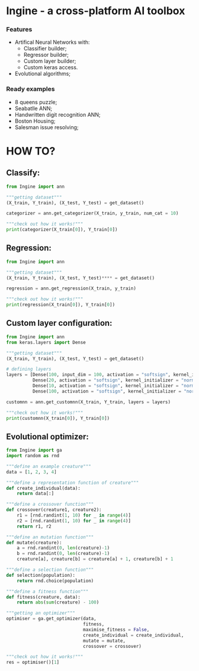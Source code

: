 # Ingine - a cross-platform AI toolbox

### Features

- Artifical Neural Networks with:
   - Classifier builder;
   - Regressor  builder;
   - Custom layer builder;
   - Custom keras access.
- Evolutional algorithms;

### Ready examples

- 8 queens puzzle;
- Seabatlle ANN;
- Handwritten digit recognition ANN;
- Boston Housing;
- Salesman issue resolving;

# HOW TO?

## Classify:
```python
from Ingine import ann

"""getting dataset"""
(X_train, Y_train), (X_test, Y_test) = get_dataset()

categorizer = ann.get_categorizer(X_train, y_train, num_cat = 10)

"""check out how it works!"""
print(categorizer(X_train[0]), Y_train[0])
```

## Regression:
```python
from Ingine import ann

"""getting dataset"""
(X_train, Y_train), (X_test, Y_test)**** = get_dataset()

regression = ann.get_regression(X_train, y_train)

"""check out how it works!"""
print(regression(X_train[0]), Y_train[0])
```

## Custom layer configuration:
```python
from Ingine import ann
from keras.layers import Dense

"""getting dataset"""
(X_train, Y_train), (X_test, Y_test) = get_dataset()

# defining layers
layers = [Dense(100, input_dim = 100, activation = "softsign", kernel_initializer = "normal"),
          Dense(20, activation = "softsign", kernel_initializer = "normal"),
          Dense(10, activation = "softsign", kernel_initializer = "normal"),
          Dense(100, activation = "softsign", kernel_initializer = "normal")]

customnn = ann.get_customnn(X_train, Y_train, layers = layers)

"""check out how it works!"""
print(customnn(X_train[0]), Y_train[0])
```

## Evolutional optimizer:
```python
from Ingine import ga
import random as rnd

"""define an example creature"""
data = [1, 2, 3, 4]

"""define a representation function of creature"""
def create_individual(data):
    return data[:]

"""define a crossover function"""
def crossover(creature1, creature2):
    r1 = [rnd.randint(1, 10) for _ in range(4)]
    r2 = [rnd.randint(1, 10) for _ in range(4)]
    return r1, r2

"""define an mutation function"""
def mutate(creature):
    a = rnd.randint(0, len(creature)-1)
    b = rnd.randint(0, len(creature)-1)
    creature[a], creature[b] = creature[a] + 1, creature[b] + 1

"""define a selection function"""
def selection(population):
    return rnd.choice(population)

"""define a fitness function"""
def fitness(creature, data):
    return abs(sum(creature) - 100)

"""getting an optimizer"""
optimiser = ga.get_optimizer(data,
                             fitness,
                             maximise_fitness = False,
                             create_individual = create_individual,
                             mutate = mutate,
                             crossover = crossover)

"""check out how it works!"""
res = optimiser()[1]
```
